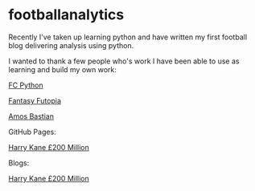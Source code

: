# footballanalytics

Recently I've taken up learning python and have written my first football blog delivering analysis using python.

I wanted to thank a few people who's work I have been able to use as learning and build my own work:

[FC Python](https://fcpython.com/python-basics-fcpython)

[Fantasy Futopia](http://www.fantasyfutopia.com/)

[Amos Bastian](https://github.com/amosbastian/understat)

GitHub Pages:

[Harry Kane £200 Million](https://github.com/UnknowingHippo/footballanalytics/blob/master/footballanalytics/harrykane200mill.py)

Blogs:

[Harry Kane £200 Million](https://medium.com/@jonathanchappell/harry-kane-the-200-million-man-337918d91801)
